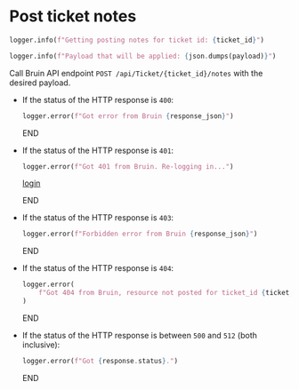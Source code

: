 # Post ticket notes

```python
logger.info(f"Getting posting notes for ticket id: {ticket_id}")

logger.info(f"Payload that will be applied: {json.dumps(payload)}")
```

Call Bruin API endpoint `POST /api/Ticket/{ticket_id}/notes` with the desired payload.

* If the status of the HTTP response is `400`:
  ```python
  logger.error(f"Got error from Bruin {response_json}")
  ```
  END

* If the status of the HTTP response is `401`:
    ```python
    logger.error(f"Got 401 from Bruin. Re-logging in...")
    ```
    [login](../../clients/bruin_client/login.md)
    
    END

* If the status of the HTTP response is `403`:
  ```python
  logger.error(f"Forbidden error from Bruin {response_json}")
  ```
  END

* If the status of the HTTP response is `404`:
  ```python
  logger.error(
      f"Got 404 from Bruin, resource not posted for ticket_id {ticket_id} with payload {payload}"
  )
  ```
  END

* If the status of the HTTP response is between `500` and `512` (both inclusive):
  ```python
  logger.error(f"Got {response.status}.")
  ```
  END